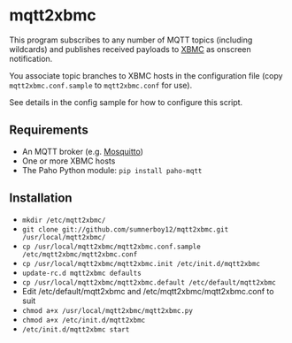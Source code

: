 # mqtt2xbmc

This program subscribes to any number of MQTT topics (including wildcards) and publishes received payloads to [XBMC](http://xbmc.org/) as onscreen notification.

You associate topic branches to XBMC hosts in the configuration file (copy `mqtt2xbmc.conf.sample` to `mqtt2xbmc.conf` for use). 

See details in the config sample for how to configure this script.

## Requirements

* An MQTT broker (e.g. [Mosquitto](http://mosquitto.org))
* One or more XBMC hosts
* The Paho Python module: `pip install paho-mqtt`

## Installation

* `mkdir /etc/mqtt2xbmc/`
* `git clone git://github.com/sumnerboy12/mqtt2xbmc.git /usr/local/mqtt2xbmc/`
* `cp /usr/local/mqtt2xbmc/mqtt2xbmc.conf.sample /etc/mqtt2xbmc/mqtt2xbmc.conf`
* `cp /usr/local/mqtt2xbmc/mqtt2xbmc.init /etc/init.d/mqtt2xbmc`
* `update-rc.d mqtt2xbmc defaults`
* `cp /usr/local/mqtt2xbmc/mqtt2xbmc.default /etc/default/mqtt2xbmc`
* Edit /etc/default/mqtt2xbmc and /etc/mqtt2xbmc/mqtt2xbmc.conf to suit
* `chmod a+x /usr/local/mqtt2xbmc/mqtt2xbmc.py`
* `chmod a+x /etc/init.d/mqtt2xbmc`
* `/etc/init.d/mqtt2xbmc start`
